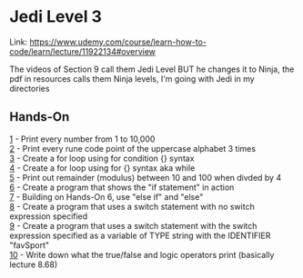 # Jedi Level 3

Link: https://www.udemy.com/course/learn-how-to-code/learn/lecture/11922134#overview

The videos of Section 9 call them Jedi Level BUT he changes it to Ninja, the pdf in resources calls them Ninja levels, I'm going with Jedi in my directories

## Hands-On
[1](https://github.com/ryanclove/LearningGoProgramming/blob/master/Exercises/Jedi%20Level%203/Hands-On%201/main.go) - Print every number from 1 to 10,000  
[2](https://github.com/ryanclove/LearningGoProgramming/blob/master/Exercises/Jedi%20Level%203/Hands-On%202/main.go) - Print every rune code point of the uppercase alphabet 3 times  
[3](https://github.com/ryanclove/LearningGoProgramming/blob/master/Exercises/Jedi%20Level%203/Hands-On%203/main.go) - Create a for loop using for condition {} syntax  
[4](https://github.com/ryanclove/LearningGoProgramming/blob/master/Exercises/Jedi%20Level%203/Hands-On%204/main.go) - Create a for loop using for {} syntax aka while  
[5](https://github.com/ryanclove/LearningGoProgramming/blob/master/Exercises/Jedi%20Level%203/Hands-On%205/main.go) - Print out remainder (modulus) between 10 and 100 when divded by 4  
[6](https://github.com/ryanclove/LearningGoProgramming/blob/master/Exercises/Jedi%20Level%203/Hands-On%206/main.go) - Create a program that shows the "if statement" in action  
[7](https://github.com/ryanclove/LearningGoProgramming/blob/master/Exercises/Jedi%20Level%203/Hands-On%207/main.go) - Building on Hands-On 6, use "else if" and "else"  
[8](https://github.com/ryanclove/LearningGoProgramming/blob/master/Exercises/Jedi%20Level%203/Hands-On%208/main.go) - Create a program that uses a switch statement with no switch expression specified  
[9](https://github.com/ryanclove/LearningGoProgramming/blob/master/Exercises/Jedi%20Level%203/Hands-On%209/main.go) - Create a program that uses a switch statement with the switch expression specified as a variable of TYPE string with the IDENTIFIER "favSport"  
[10](https://github.com/ryanclove/LearningGoProgramming/blob/master/Exercises/Jedi%20Level%203/Hands-On%2010/main.go) - Write down what the true/false and logic operators print (basically lecture 8.68)  
